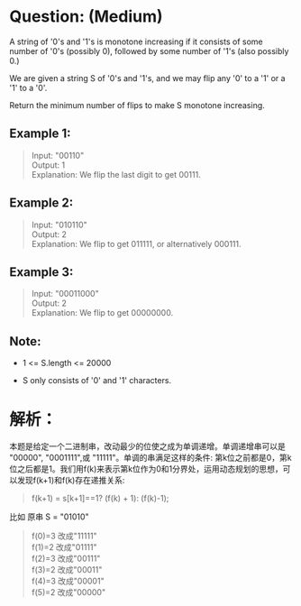 # Question: (Medium)

A string of '0's and '1's is monotone increasing if it consists of some number of '0's (possibly 0), followed by some number of '1's (also possibly 0.)

We are given a string S of '0's and '1's, and we may flip any '0' to a '1' or a '1' to a '0'.

Return the minimum number of flips to make S monotone increasing.

## Example 1:

>Input: "00110" <br>
>Output: 1 <br>
>Explanation: We flip the last digit to get 00111. <br>

## Example 2:

>Input: "010110" <br>
>Output: 2 <br>
>Explanation: We flip to get 011111, or alternatively 000111. <br>

## Example 3:

>Input: "00011000" <br>
>Output: 2 <br>
>Explanation: We flip to get 00000000. <br>
 
## Note:

* 1 <= S.length <= 20000

* S only consists of '0' and '1' characters.

# 解析：

本题是给定一个二进制串，改动最少的位使之成为单调递增。单调递增串可以是 "00000", "0001111",或 "11111"。单调的串满足这样的条件: 第k位之前都是0，第k位之后都是1。我们用f(k)来表示第k位作为0和1分界处，运用动态规划的思想，可以发现f(k+1)和f(k)存在递推关系:

> f(k+1) = s[k+1]==1? (f(k) + 1): (f(k)-1); <br>

比如 原串 S = "01010"

>f(0)=3  改成"11111" <br>
>f(1)=2  改成"01111" <br>
>f(2)=3  改成"00111" <br>
>f(3)=2  改成"00011" <br>
>f(4)=3  改成"00001" <br>
>f(5)=2  改成"00000" <br>



